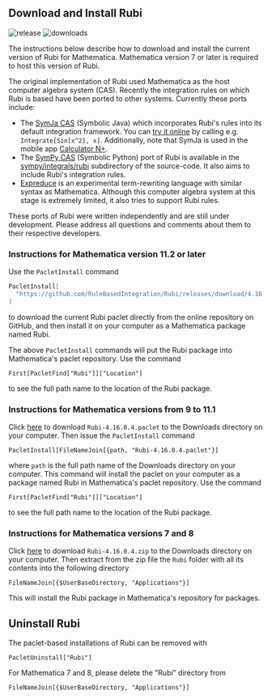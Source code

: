 ## Download and Install Rubi

![release](https://img.shields.io/github/release/rulebasedintegration/rubi.svg?longCache=true&style=for-the-badge) ![downloads](https://img.shields.io/github/downloads/rulebasedintegration/rubi/total.svg?longCache=true&style=for-the-badge)

The instructions below describe how to download and install the current version of Rubi for Mathematica.
Mathematica version 7 or later is required to host this version of Rubi.

The original implementation of Rubi used Mathematica as the host computer algebra system (CAS).
Recently the integration rules on which Rubi is based have been ported to other systems.
Currently these ports include:

* The [SymJa CAS](https://github.com/axkr/symja_android_library) (Symbolic Java) which incorporates Rubi's rules into its default integration framework. You can [try it online](https://symjaweb.appspot.com/) by calling e.g. `Integrate[Sin[x^2], x]`. Additionally, note that SymJa is used in the mobile app [Calculator N+](https://play.google.com/store/apps/details?id=com.duy.calculator.free).
* The [SymPy CAS](https://www.sympy.org/en/index.html) (Symbolic Python) port of Rubi is available in the [sympy/integrals/rubi](https://github.com/sympy/sympy/tree/master/sympy/integrals/rubi) subdirectory of the source-code. It also aims to include Rubi's integration rules.
* [Expreduce](https://github.com/corywalker/expreduce) is an experimental term-rewriting language with similar syntax as Mathematica. Although this computer algebra system at this stage is extremely limited, it also tries to support Rubi rules.

These ports of Rubi were written independently and are still under development.
Please address all questions and comments about them to their respective developers.


### Instructions for Mathematica version 11.2 or later

Use the `PacletInstall` command

```mathematica
PacletInstall[
  "https://github.com/RuleBasedIntegration/Rubi/releases/download/4.16.0.4/Rubi-4.16.0.4.paclet"
]
```
to download the current Rubi paclet directly from the online repository on GitHub, and
then install it on your computer as a Mathematica package named Rubi.

The above `PacletInstall` commands will put the Rubi package into Mathematica's paclet repository.
Use the command

```mma
First[PacletFind["Rubi"]]["Location"]
```
to see the full path name to the location of the Rubi package.


### Instructions for Mathematica versions from 9 to 11.1 

Click [here](https://github.com/RuleBasedIntegration/Rubi/releases/download/4.16.0.4/Rubi-4.16.0.4.paclet) 
to download `Rubi-4.16.0.4.paclet` to the Downloads directory on your computer.
Then issue the `PacletInstall` command
```mma
PacletInstall[FileNameJoin[{path, "Rubi-4.16.0.4.paclet"}]
```
where `path` is the full path name of the Downloads directory on your computer.
This command will install the paclet on your computer as a package named Rubi in Mathematica's paclet repository.
Use the command
```mma
First[PacletFind["Rubi"]]["Location"]
```
to see the full path name to the location of the Rubi package.


### Instructions for Mathematica versions 7 and 8

Click [here](https://github.com/RuleBasedIntegration/Rubi/releases/download/4.16.0.4/Rubi-4.16.0.4.zip)
to download `Rubi-4.16.0.4.zip` to the Downloads directory on your computer.
Then extract from the zip file the `Rubi` folder with all its contents into the following directory

```mma
FileNameJoin[{$UserBaseDirectory, "Applications"}]
```

This will install the Rubi package in Mathematica's repository for packages. 


## Uninstall Rubi

The paclet-based installations of Rubi can be removed with

```
PacletUninstall["Rubi"]
```

For Mathematica 7 and 8, please delete the "Rubi" directory from

```mma
FileNameJoin[{$UserBaseDirectory, "Applications"}]
```
